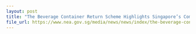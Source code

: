 ```yaml
---
layout: post
title: "The Beverage Container Return Scheme Highlights Singapore’s Commitment To Tackle Packaging Waste"
file_url: https://www.nea.gov.sg/media/news/news/index/the-beverage-container-return-scheme-highlights-singapore-s-commitment-to-tackle-packaging-waste
---
```

